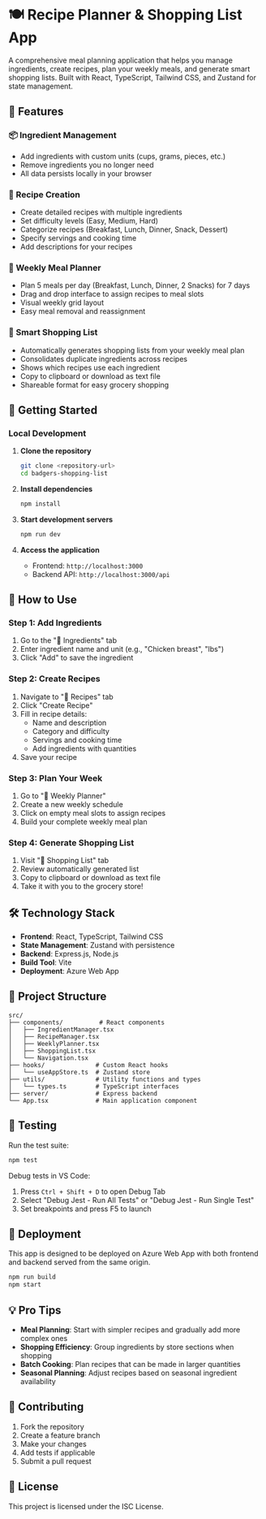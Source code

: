 # 🍽️ Recipe Planner & Shopping List App

A comprehensive meal planning application that helps you manage ingredients, create recipes, plan your weekly meals, and generate smart shopping lists. Built with React, TypeScript, Tailwind CSS, and Zustand for state management.

## 🌟 Features

### 📦 Ingredient Management

- Add ingredients with custom units (cups, grams, pieces, etc.)
- Remove ingredients you no longer need
- All data persists locally in your browser

### 📝 Recipe Creation

- Create detailed recipes with multiple ingredients
- Set difficulty levels (Easy, Medium, Hard)
- Categorize recipes (Breakfast, Lunch, Dinner, Snack, Dessert)
- Specify servings and cooking time
- Add descriptions for your recipes

### 📅 Weekly Meal Planner

- Plan 5 meals per day (Breakfast, Lunch, Dinner, 2 Snacks) for 7 days
- Drag and drop interface to assign recipes to meal slots
- Visual weekly grid layout
- Easy meal removal and reassignment

### 🛒 Smart Shopping List

- Automatically generates shopping lists from your weekly meal plan
- Consolidates duplicate ingredients across recipes
- Shows which recipes use each ingredient
- Copy to clipboard or download as text file
- Shareable format for easy grocery shopping

## 🚀 Getting Started

### Local Development

1. **Clone the repository**

   ```bash
   git clone <repository-url>
   cd badgers-shopping-list
   ```

2. **Install dependencies**

   ```bash
   npm install
   ```

3. **Start development servers**

   ```bash
   npm run dev
   ```

4. **Access the application**
   - Frontend: `http://localhost:3000`
   - Backend API: `http://localhost:3000/api`

## 📱 How to Use

### Step 1: Add Ingredients

1. Go to the "🥬 Ingredients" tab
2. Enter ingredient name and unit (e.g., "Chicken breast", "lbs")
3. Click "Add" to save the ingredient

### Step 2: Create Recipes

1. Navigate to "📝 Recipes" tab
2. Click "Create Recipe"
3. Fill in recipe details:
   - Name and description
   - Category and difficulty
   - Servings and cooking time
   - Add ingredients with quantities
4. Save your recipe

### Step 3: Plan Your Week

1. Go to "📅 Weekly Planner"
2. Create a new weekly schedule
3. Click on empty meal slots to assign recipes
4. Build your complete weekly meal plan

### Step 4: Generate Shopping List

1. Visit "🛒 Shopping List" tab
2. Review automatically generated list
3. Copy to clipboard or download as text file
4. Take it with you to the grocery store!

## 🛠️ Technology Stack

- **Frontend**: React, TypeScript, Tailwind CSS
- **State Management**: Zustand with persistence
- **Backend**: Express.js, Node.js
- **Build Tool**: Vite
- **Deployment**: Azure Web App

## 📂 Project Structure

```
src/
├── components/          # React components
│   ├── IngredientManager.tsx
│   ├── RecipeManager.tsx
│   ├── WeeklyPlanner.tsx
│   ├── ShoppingList.tsx
│   └── Navigation.tsx
├── hooks/              # Custom React hooks
│   └── useAppStore.ts  # Zustand store
├── utils/              # Utility functions and types
│   └── types.ts        # TypeScript interfaces
├── server/             # Express backend
└── App.tsx             # Main application component
```

## 🧪 Testing

Run the test suite:

```bash
npm test
```

Debug tests in VS Code:

1. Press `Ctrl + Shift + D` to open Debug Tab
2. Select "Debug Jest - Run All Tests" or "Debug Jest - Run Single Test"
3. Set breakpoints and press F5 to launch

## 🚀 Deployment

This app is designed to be deployed on Azure Web App with both frontend and backend served from the same origin.

```bash
npm run build
npm start
```

## 💡 Pro Tips

- **Meal Planning**: Start with simpler recipes and gradually add more complex ones
- **Shopping Efficiency**: Group ingredients by store sections when shopping
- **Batch Cooking**: Plan recipes that can be made in larger quantities
- **Seasonal Planning**: Adjust recipes based on seasonal ingredient availability

## 🤝 Contributing

1. Fork the repository
2. Create a feature branch
3. Make your changes
4. Add tests if applicable
5. Submit a pull request

## 📄 License

This project is licensed under the ISC License.
